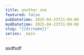```yaml
---
title: another one
featured: false
pubDatetime: 2025-04-23T21:09:00
modDatetime: 2025-04-23T21:09:00
slug: "{{dirname}}"
series: _main
---
```

asdfsdf
